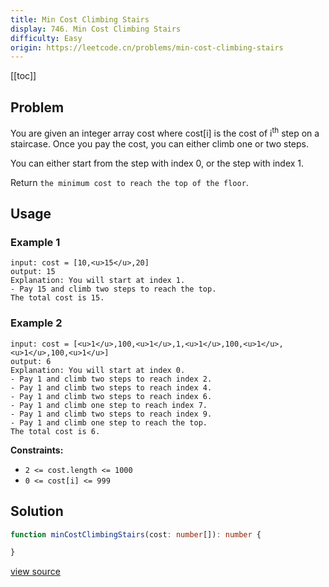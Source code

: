 ```yaml
---
title: Min Cost Climbing Stairs
display: 746. Min Cost Climbing Stairs
difficulty: Easy
origin: https://leetcode.cn/problems/min-cost-climbing-stairs
---
```


[[toc]]

## Problem

You are given an integer array cost where cost[i] is the cost of i<sup>th</sup> step on a staircase. Once you pay the cost, you can either climb one or two steps.

You can either start from the step with index 0, or the step with index 1.

Return `the minimum cost to reach the top of the floor`.

## Usage

### Example 1

```
input: cost = [10,<u>15</u>,20]
output: 15
Explanation: You will start at index 1.
- Pay 15 and climb two steps to reach the top.
The total cost is 15.
```

### Example 2

```
input: cost = [<u>1</u>,100,<u>1</u>,1,<u>1</u>,100,<u>1</u>,<u>1</u>,100,<u>1</u>]
output: 6
Explanation: You will start at index 0.
- Pay 1 and climb two steps to reach index 2.
- Pay 1 and climb two steps to reach index 4.
- Pay 1 and climb two steps to reach index 6.
- Pay 1 and climb one step to reach index 7.
- Pay 1 and climb two steps to reach index 9.
- Pay 1 and climb one step to reach the top.
The total cost is 6.
```


**Constraints:**

- <code>2 &lt;= cost.length &lt;= 1000</code>
- <code>0 &lt;= cost[i] &lt;= 999</code>


## Solution

```ts
function minCostClimbingStairs(cost: number[]): number {

}
```

[view source](https://leetcode.cn/problems/min-cost-climbing-stairs)
